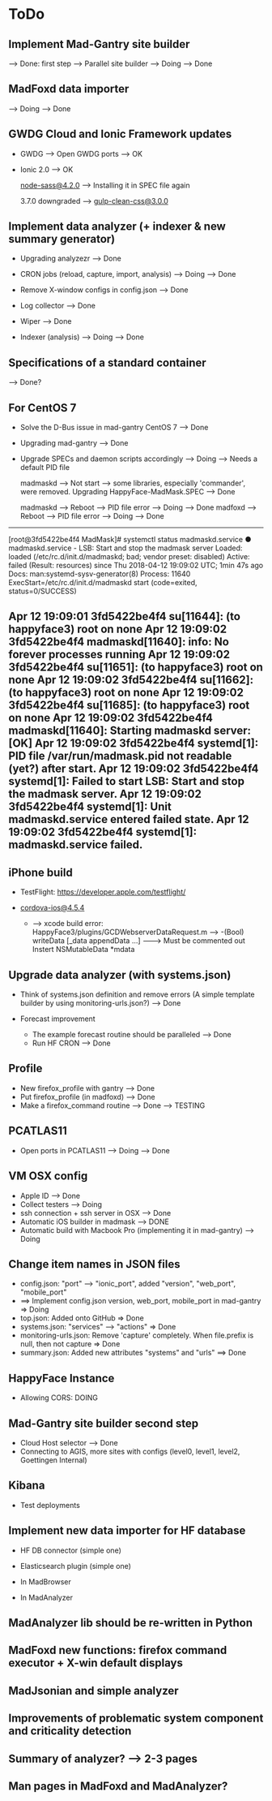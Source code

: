# ToDo
## Implement Mad-Gantry site builder
 --> Done: first step
 --> Parallel site builder --> Doing --> Done

## MadFoxd data importer
 --> Doing --> Done


## GWDG Cloud and Ionic Framework updates
* GWDG
 --> Open GWDG ports --> OK

* Ionic 2.0 --> OK
 
  node-sass@4.2.0 --> Installing it in SPEC file again

  3.7.0 downgraded --> gulp-clean-css@3.0.0


## Implement data analyzer (+ indexer & new summary generator)
 * Upgrading analyzezr --> Done

 * CRON jobs (reload, capture, import, analysis) --> Doing --> Done

 * Remove X-window configs in config.json --> Done
 * Log collector --> Done
 * Wiper --> Done

 * Indexer (analysis) --> Doing --> Done


## Specifications of a standard container
   --> Done?

 
## For CentOS 7
 * Solve the D-Bus issue in mad-gantry CentOS 7 --> Done
 * Upgrading mad-gantry --> Done
 * Upgrade SPECs and daemon scripts accordingly --> Doing --> Needs a default PID file

    madmaskd --> Not start --> some libraries, especially 'commander', were removed. Upgrading HappyFace-MadMask.SPEC --> Done

    madmaskd --> Reboot --> PID file error --> Doing --> Done
    madfoxd  --> Reboot --> PID file error --> Doing --> Done

---------------------------------------------------------------------
[root@3fd5422be4f4 MadMask]# systemctl status madmaskd.service
● madmaskd.service - LSB: Start and stop the madmask server
   Loaded: loaded (/etc/rc.d/init.d/madmaskd; bad; vendor preset: disabled)
   Active: failed (Result: resources) since Thu 2018-04-12 19:09:02 UTC; 1min 47s ago
     Docs: man:systemd-sysv-generator(8)
  Process: 11640 ExecStart=/etc/rc.d/init.d/madmaskd start (code=exited, status=0/SUCCESS)

Apr 12 19:09:01 3fd5422be4f4 su[11644]: (to happyface3) root on none
Apr 12 19:09:02 3fd5422be4f4 madmaskd[11640]: info:    No forever processes running
Apr 12 19:09:02 3fd5422be4f4 su[11651]: (to happyface3) root on none
Apr 12 19:09:02 3fd5422be4f4 su[11662]: (to happyface3) root on none
Apr 12 19:09:02 3fd5422be4f4 su[11685]: (to happyface3) root on none
Apr 12 19:09:02 3fd5422be4f4 madmaskd[11640]: Starting madmaskd server:         [OK]
Apr 12 19:09:02 3fd5422be4f4 systemd[1]: PID file /var/run/madmask.pid not readable (yet?) after start.
Apr 12 19:09:02 3fd5422be4f4 systemd[1]: Failed to start LSB: Start and stop the madmask server.
Apr 12 19:09:02 3fd5422be4f4 systemd[1]: Unit madmaskd.service entered failed state.
Apr 12 19:09:02 3fd5422be4f4 systemd[1]: madmaskd.service failed.
----------------------------------------------------------------------


## iPhone build
 * TestFlight: https://developer.apple.com/testflight/
 * cordova-ios@4.5.4

   * --> xcode build error: HappyFace3/plugins/GCDWebserverDataRequest.m  --> -(Bool) writeData
     [_data appendData ...] ---> Must be commented out
     Instert
     NSMutableData *mdata
     
 
## Upgrade data analyzer (with systems.json)
 * Think of systems.json definition and remove errors (A simple template builder by using monitoring-urls.json?) --> Done

 * Forecast improvement
      * The example forecast routine should be paralleled --> Done
      * Run HF CRON --> Done

## Profile
 * New firefox_profile with gantry  --> Done
 * Put firefox_profile (in madfoxd) --> Done
 * Make a firefox_command routine  --> Done --> TESTING

## PCATLAS11
 * Open ports in PCATLAS11 --> Doing --> Done

## VM OSX config
 * Apple ID --> Done
 * Collect testers --> Doing
 * ssh connection + ssh server in OSX --> Done
 * Automatic iOS builder in madmask --> DONE
 * Automatic build with Macbook Pro (implementing it in mad-gantry) --> Doing


## Change item names in JSON files
   * config.json:   "port" --> "ionic_port", added "version", "web_port", "mobile_port"
   *  ==> Implement config.json version, web_port, mobile_port in mad-gantry => Doing
   * top.json:   Added onto GitHub => Done
   * systems.json:   "services" --> "actions" => Done
   * monitoring-urls.json:   Remove 'capture' completely. When file.prefix is null, then not capture => Done
   * summary.json:   Added new attributes "systems" and "urls" ==> Done


## HappyFace Instance
   * Allowing CORS:   DOING


## Mad-Gantry site builder second step
 * Cloud Host selector --> Done
 * Connecting to AGIS, more sites with configs (level0, level1, level2, Goettingen Internal)


## Kibana
   * Test deployments

## Implement new data importer for HF database
   * HF DB connector (simple one)
   * Elasticsearch plugin (simple one)

   * In MadBrowser
   * In MadAnalyzer


## MadAnalyzer lib should be re-written in Python
   


## MadFoxd new functions: firefox command executor + X-win default displays


## MadJsonian and simple analyzer


## Improvements of problematic system component and criticality detection


## Summary of analyzer? --> 2-3 pages


## Man pages in MadFoxd and MadAnalyzer?



